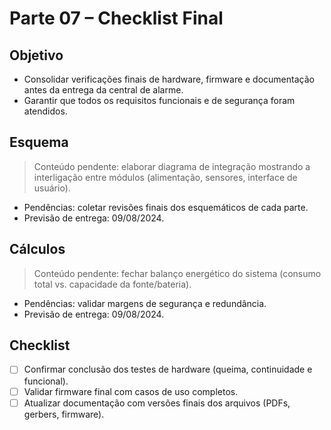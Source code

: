 # Parte 07 – Checklist Final

## Objetivo
- Consolidar verificações finais de hardware, firmware e documentação antes da entrega da central de alarme.
- Garantir que todos os requisitos funcionais e de segurança foram atendidos.

## Esquema
> Conteúdo pendente: elaborar diagrama de integração mostrando a interligação entre módulos (alimentação, sensores, interface de usuário).
- Pendências: coletar revisões finais dos esquemáticos de cada parte.
- Previsão de entrega: 09/08/2024.

## Cálculos
> Conteúdo pendente: fechar balanço energético do sistema (consumo total vs. capacidade da fonte/bateria).
- Pendências: validar margens de segurança e redundância.
- Previsão de entrega: 09/08/2024.

## Checklist
- [ ] Confirmar conclusão dos testes de hardware (queima, continuidade e funcional).
- [ ] Validar firmware final com casos de uso completos.
- [ ] Atualizar documentação com versões finais dos arquivos (PDFs, gerbers, firmware).
